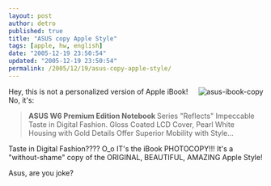 ```yaml
---
layout: post
author: detro
published: true
title: "ASUS copy Apple Style"
tags: [apple, hw, english]
date: "2005-12-19 23:50:54"
updated: "2005-12-19 23:50:54"
permalink: /2005/12/19/asus-copy-apple-style/
---
```


<img align="right" src="http://www.asus.com/999/images/news/20051213-2.jpg" alt="asus-ibook-copy" />

Hey, this is not a personalized version of Apple iBook!
No, it's:
<blockquote><strong>ASUS W6 Premium Edition Notebook </strong>Series "Reflects" Impeccable Taste in Digital Fashion.
Gloss Coated LCD Cover, Pearl White Housing with Gold Details Offer Superior Mobility with Style... </blockquote>

Taste in Digital Fashion???? O_o 
IT's the iBook PHOTOCOPY!!! It's a "without-shame" copy of the ORIGINAL, BEAUTIFUL, AMAZING Apple Style!

Asus, are you joke?
